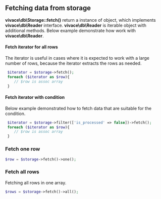 ## Fetching data from storage


__vivace\db\Storage::fetch()__ return a instance of object, which implements __vivace\db\Reader__ interface.
__vivace\db\Reader__ is iterable object with additional methods.
Below example demonstrate how work with __vivace\db\Reader__.
 
#### Fetch iterator for all rows
The iterator is useful in cases where it is expected to work with a large number of rows, 
because the iterator extracts the rows as needed.
```php
 $iterator = $storage->fetch();
 foreach ($iterator as $row){
    // $row is assoc array
 }
```
#### Fetch iterator with condition
Below example demonstrated how to fetch data that are suitable for the condition.
```php
 $iterator = $storage->filter(['is_processed' => false])->fetch();
 foreach ($iterator as $row){
    // $row is assoc array
 }
```

### Fetch one row
```php
$row = $storage->fetch()->one();
```

### Fetch all rows
Fetching all rows in one array.
```php
$rows = $storage->fetch()->all();

```


